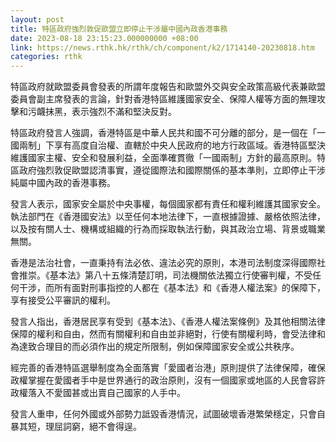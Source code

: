 ```yaml
---
layout: post
title: 特區政府強烈敦促歐盟立即停止干涉屬中國內政香港事務
date: 2023-08-18 23:15:23.000000000 +08:00
link: https://news.rthk.hk/rthk/ch/component/k2/1714140-20230818.htm
categories: rthk
---
```


特區政府就歐盟委員會發表的所謂年度報告和歐盟外交與安全政策高級代表兼歐盟委員會副主席發表的言論，針對香港特區維護國家安全、保障人權等方面的無理攻擊和污衊抹黑，表示強烈不滿和堅決反對。

特區政府發言人強調，香港特區是中華人民共和國不可分離的部分，是一個在「一國兩制」下享有高度自治權、直轄於中央人民政府的地方行政區域。香港特區堅決維護國家主權、安全和發展利益，全面準確貫徹「一國兩制」方針的最高原則。特區政府強烈敦促歐盟認清事實，遵從國際法和國際關係的基本準則，立即停止干涉純屬中國內政的香港事務。
 
發言人表示，國家安全屬於中央事權，每個國家都有責任和權利維護其國家安全。執法部門在《香港國安法》以至任何本地法律下，一直根據證據、嚴格依照法律，以及按有關人士、機構或組織的行為而採取執法行動，與其政治立場、背景或職業無關。

香港是法治社會，一直秉持有法必依、違法必究的原則，本港司法制度深得國際社會推崇。《基本法》第八十五條清楚訂明，司法機關依法獨立行使審判權，不受任何干涉，而所有面對刑事指控的人都在《基本法》和《香港人權法案》的保障下，享有接受公平審訊的權利。

發言人指出，香港居民享有受到《基本法》、《香港人權法案條例》及其他相關法律保障的權利和自由，然而有關權利和自由並非絕對，行使有關權利時，會受法律和為達致合理目的而必須作出的規定所限制，例如保障國家安全或公共秩序。

經完善的香港特區選舉制度為全面落實「愛國者治港」原則提供了法律保障，確保政權掌握在愛國者手中是世界通行的政治原則，沒有一個國家或地區的人民會容許政權落入不愛國甚或出賣自己國家的人手中。

​​發言人重申，任何外國或外部勢力詆毀香港情況，試圖破壞香港繁榮穩定，只會自暴其短，理屈詞窮，絕不會得逞。
